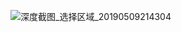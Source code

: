 ![深度截图_选择区域_20190509214304](https://github.com/chill-cy/SystemProgramming/blob/master/home/pucy/Desktop/%E6%B7%B1%E5%BA%A6%E6%88%AA%E5%9B%BE_%E9%80%89%E6%8B%A9%E5%8C%BA%E5%9F%9F_20190509214304.png)
